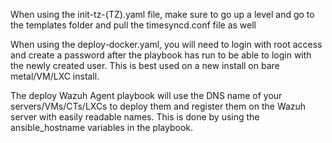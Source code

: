 When using the init-tz-(TZ).yaml file, make sure to go up a level and go to the templates folder and pull the timesyncd.conf file as well

When using the deploy-docker.yaml, you will need to login with root access and create a password after the playbook has run to be able to login with the newly created user. This is best used on a new install on bare metal/VM/LXC install.

The deploy Wazuh Agent playbook will use the DNS name of your servers/VMs/CTs/LXCs to deploy them and register them on the Wazuh server with easily readable names. This is done by using the ansible_hostname variables in the playbook.
